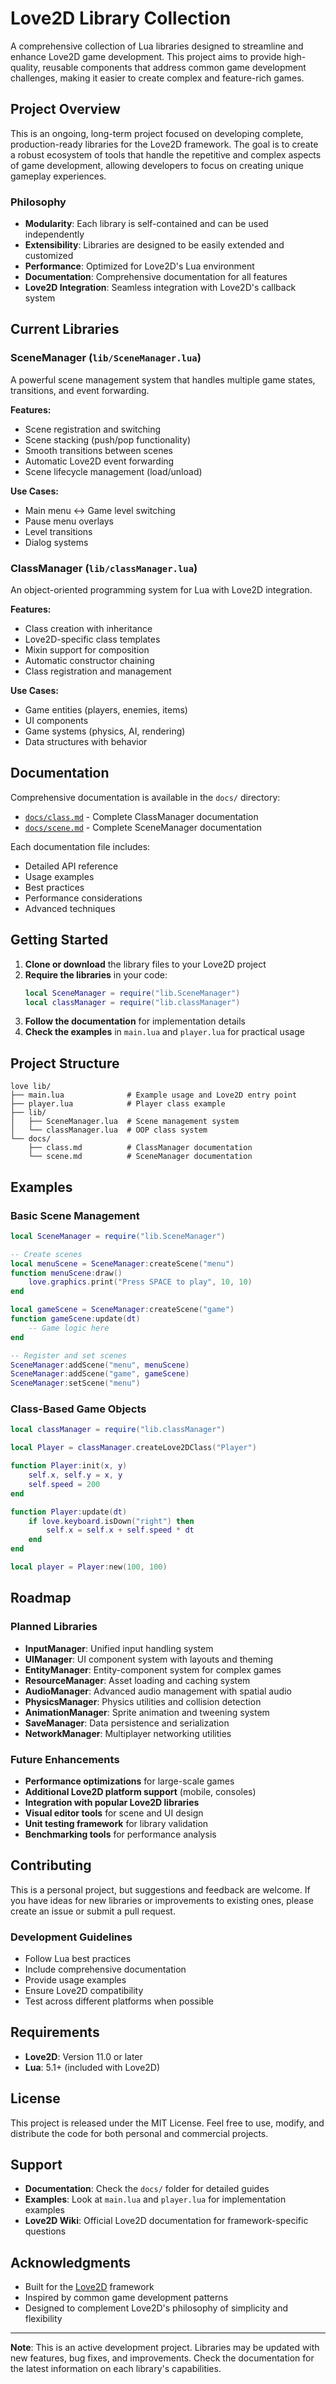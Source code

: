 # Love2D Library Collection

A comprehensive collection of Lua libraries designed to streamline and enhance Love2D game development. This project aims to provide high-quality, reusable components that address common game development challenges, making it easier to create complex and feature-rich games.

## Project Overview

This is an ongoing, long-term project focused on developing complete, production-ready libraries for the Love2D framework. The goal is to create a robust ecosystem of tools that handle the repetitive and complex aspects of game development, allowing developers to focus on creating unique gameplay experiences.

### Philosophy

- **Modularity**: Each library is self-contained and can be used independently
- **Extensibility**: Libraries are designed to be easily extended and customized
- **Performance**: Optimized for Love2D's Lua environment
- **Documentation**: Comprehensive documentation for all features
- **Love2D Integration**: Seamless integration with Love2D's callback system

## Current Libraries

### SceneManager (`lib/SceneManager.lua`)

A powerful scene management system that handles multiple game states, transitions, and event forwarding.

**Features:**
- Scene registration and switching
- Scene stacking (push/pop functionality)
- Smooth transitions between scenes
- Automatic Love2D event forwarding
- Scene lifecycle management (load/unload)

**Use Cases:**
- Main menu ↔ Game level switching
- Pause menu overlays
- Level transitions
- Dialog systems

### ClassManager (`lib/classManager.lua`)

An object-oriented programming system for Lua with Love2D integration.

**Features:**
- Class creation with inheritance
- Love2D-specific class templates
- Mixin support for composition
- Automatic constructor chaining
- Class registration and management

**Use Cases:**
- Game entities (players, enemies, items)
- UI components
- Game systems (physics, AI, rendering)
- Data structures with behavior

## Documentation

Comprehensive documentation is available in the `docs/` directory:

- [`docs/class.md`](docs/class.md) - Complete ClassManager documentation
- [`docs/scene.md`](docs/scene.md) - Complete SceneManager documentation

Each documentation file includes:
- Detailed API reference
- Usage examples
- Best practices
- Performance considerations
- Advanced techniques

## Getting Started

1. **Clone or download** the library files to your Love2D project
2. **Require the libraries** in your code:
   ```lua
   local SceneManager = require("lib.SceneManager")
   local classManager = require("lib.classManager")
   ```
3. **Follow the documentation** for implementation details
4. **Check the examples** in `main.lua` and `player.lua` for practical usage

## Project Structure

```
love lib/
├── main.lua              # Example usage and Love2D entry point
├── player.lua            # Player class example
├── lib/
│   ├── SceneManager.lua  # Scene management system
│   └── classManager.lua  # OOP class system
└── docs/
    ├── class.md          # ClassManager documentation
    └── scene.md          # SceneManager documentation
```

## Examples

### Basic Scene Management

```lua
local SceneManager = require("lib.SceneManager")

-- Create scenes
local menuScene = SceneManager:createScene("menu")
function menuScene:draw()
    love.graphics.print("Press SPACE to play", 10, 10)
end

local gameScene = SceneManager:createScene("game")
function gameScene:update(dt)
    -- Game logic here
end

-- Register and set scenes
SceneManager:addScene("menu", menuScene)
SceneManager:addScene("game", gameScene)
SceneManager:setScene("menu")
```

### Class-Based Game Objects

```lua
local classManager = require("lib.classManager")

local Player = classManager.createLove2DClass("Player")

function Player:init(x, y)
    self.x, self.y = x, y
    self.speed = 200
end

function Player:update(dt)
    if love.keyboard.isDown("right") then
        self.x = self.x + self.speed * dt
    end
end

local player = Player:new(100, 100)
```

## Roadmap

### Planned Libraries

- **InputManager**: Unified input handling system
- **UIManager**: UI component system with layouts and theming
- **EntityManager**: Entity-component system for complex games
- **ResourceManager**: Asset loading and caching system
- **AudioManager**: Advanced audio management with spatial audio
- **PhysicsManager**: Physics utilities and collision detection
- **AnimationManager**: Sprite animation and tweening system
- **SaveManager**: Data persistence and serialization
- **NetworkManager**: Multiplayer networking utilities

### Future Enhancements

- **Performance optimizations** for large-scale games
- **Additional Love2D platform support** (mobile, consoles)
- **Integration with popular Love2D libraries**
- **Visual editor tools** for scene and UI design
- **Unit testing framework** for library validation
- **Benchmarking tools** for performance analysis

## Contributing

This is a personal project, but suggestions and feedback are welcome. If you have ideas for new libraries or improvements to existing ones, please create an issue or submit a pull request.

### Development Guidelines

- Follow Lua best practices
- Include comprehensive documentation
- Provide usage examples
- Ensure Love2D compatibility
- Test across different platforms when possible

## Requirements

- **Love2D**: Version 11.0 or later
- **Lua**: 5.1+ (included with Love2D)

## License

This project is released under the MIT License. Feel free to use, modify, and distribute the code for both personal and commercial projects.

## Support

- **Documentation**: Check the `docs/` folder for detailed guides
- **Examples**: Look at `main.lua` and `player.lua` for implementation examples
- **Love2D Wiki**: Official Love2D documentation for framework-specific questions

## Acknowledgments

- Built for the [Love2D](https://love2d.org/) framework
- Inspired by common game development patterns
- Designed to complement Love2D's philosophy of simplicity and flexibility

---

**Note**: This is an active development project. Libraries may be updated with new features, bug fixes, and improvements. Check the documentation for the latest information on each library's capabilities.